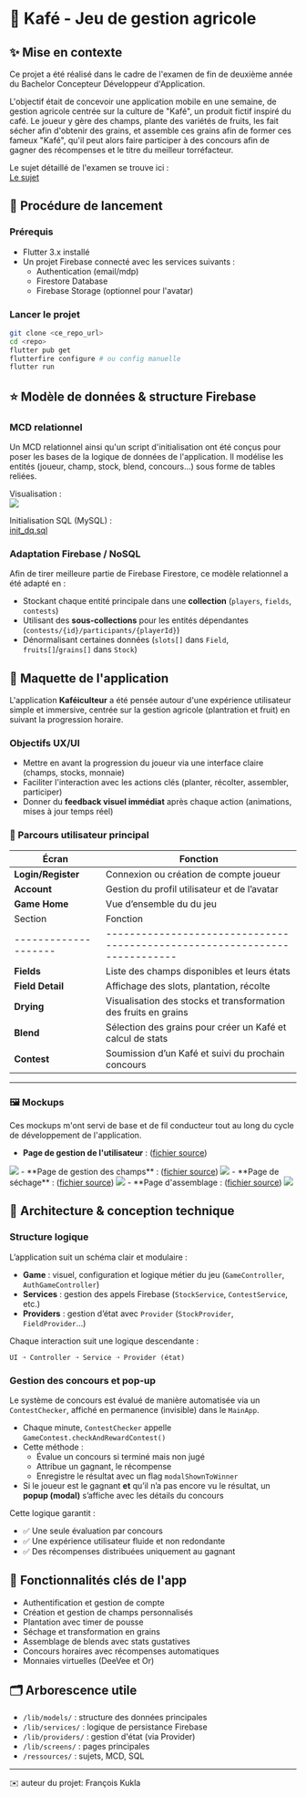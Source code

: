 
# 🌿 Kafé - Jeu de gestion agricole

## ✨ Mise en contexte
Ce projet a été réalisé dans le cadre de l'examen de fin de deuxième année du Bachelor Concepteur Développeur d'Application.

L'objectif était de concevoir une application mobile en une semaine, de gestion agricole centrée sur la culture de "Kafé", un produit fictif inspiré du café. Le joueur y gère des champs, plante des variétés de fruits, les fait sécher afin d'obtenir des grains, et assemble ces grains afin de former ces fameux "Kafé", qu'il peut alors faire participer à des concours afin de gagner des récompenses et le titre du meilleur torréfacteur.

Le sujet détaillé de l'examen se trouve ici :  
<a href="/ressources/sujet.pdf"> Le sujet </a>


## 🔄 Procédure de lancement

### Prérequis
- Flutter 3.x installé
- Un projet Firebase connecté avec les services suivants :
  - Authentication (email/mdp)
  - Firestore Database
  - Firebase Storage (optionnel pour l'avatar)

### Lancer le projet

```bash
git clone <ce_repo_url>
cd <repo>
flutter pub get
flutterfire configure # ou config manuelle
flutter run
```


## ⭐ Modèle de données & structure Firebase

### MCD relationnel
Un MCD relationnel ainsi qu'un script d'initialisation ont été conçus pour poser les bases de la logique de données de l'application. Il modélise les entités (joueur, champ, stock, blend, concours...) sous forme de tables reliées.

Visualisation :  
<img src="./ressources/MCD.png"/>

Initialisation SQL (MySQL) :  
<a href="/ressources/init_db.sql"> init_dq.sql </a>

### Adaptation Firebase / NoSQL
Afin de tirer meilleure partie de Firebase Firestore, ce modèle relationnel a été adapté en :
- Stockant chaque entité principale dans une **collection** (`players`, `fields`, `contests`)
- Utilisant des **sous-collections** pour les entités dépendantes (`contests/{id}/participants/{playerId}`)
- Dénormalisant certaines données (`slots[]` dans `Field`, `fruits[]`/`grains[]` dans `Stock`)

## 🎨 Maquette de l'application

L'application **Kaféiculteur** a été pensée autour d'une expérience utilisateur simple et immersive, centrée sur la gestion agricole (plantration et fruit) en suivant la progression horaire.

### Objectifs UX/UI
- Mettre en avant la progression du joueur via une interface claire (champs, stocks, monnaie)
- Faciliter l'interaction avec les actions clés (planter, récolter, assembler, participer)
- Donner du **feedback visuel immédiat** après chaque action (animations, mises à jour temps réel)


### 📱 Parcours utilisateur principal

| Écran              | Fonction                                                                 |
|--------------------|--------------------------------------------------------------------------|
| **Login/Register** | Connexion ou création de compte joueur                                  |
| **Account**        | Gestion du profil utilisateur et de l’avatar                            |
| **Game Home**      | Vue d’ensemble du du jeu |
| Section            | Fonction                                                                 |
|--------------------|--------------------------------------------------------------------------|
| **Fields**         | Liste des champs disponibles et leurs états                             |
| **Field Detail**   | Affichage des slots, plantation, récolte                                |
| **Drying**         | Visualisation des stocks et transformation des fruits en grains         |
| **Blend**          | Sélection des grains pour créer un Kafé  et calcul de stats             |
| **Contest**        | Soumission d’un Kafé et suivi du prochain concours                      |

---

### 🖼 Mockups

Ces mockups m'ont servi de base et de fil conducteur tout au long du cycle de développement de l'application. 

- **Page de gestion de l'utilisateur** : (<a href="./ressources/maquettes/maquette-compte.png">fichier source</a>)
<img src="./ressources/maquettes/maquette-compte.png"/>
- **Page de gestion des champs** : (<a href="./ressources/maquettes/maquette-champs.png">fichier source</a>)
<img src="./ressources/maquettes/maquette-champs.png"/>
- **Page de séchage** : (<a href="./ressources/maquettes/maquette-sechage.png">fichier source</a>)
<img src="./ressources/maquettes/maquette-sechage.png"/>
- **Page d'assemblage : (<a href="./ressources/maquettes/maquette-assemblage.png">fichier source</a>)
<img src="./ressources/maquettes/maquette-assemblage.png"/>

## 🧠 Architecture & conception technique

### Structure logique
L’application suit un schéma clair et modulaire :
- **Game** : visuel, configuration et logique métier du jeu (`GameController`, `AuthGameController`)
- **Services** : gestion des appels Firebase (`StockService`, `ContestService`, etc.)
- **Providers** : gestion d’état avec `Provider` (`StockProvider`, `FieldProvider`...)

Chaque interaction suit une logique descendante :
```
UI ➝ Controller ➝ Service ➝ Provider (état)
```

### Gestion des concours et pop-up
Le système de concours est évalué de manière automatisée via un `ContestChecker`, affiché en permanence (invisible) dans le `MainApp`.

- Chaque minute, `ContestChecker` appelle `GameContest.checkAndRewardContest()`
- Cette méthode :
  - Évalue un concours si terminé mais non jugé
  - Attribue un gagnant, le récompense
  - Enregistre le résultat avec un flag `modalShownToWinner`
- Si le joueur est le gagnant **et** qu’il n’a pas encore vu le résultat, un **popup (modal)** s’affiche avec les détails du concours

Cette logique garantit :
- ✅ Une seule évaluation par concours
- ✅ Une expérience utilisateur fluide et non redondante
- ✅ Des récompenses distribuées uniquement au gagnant


## 📌 Fonctionnalités clés de l'app
- Authentification et gestion de compte
- Création et gestion de champs personnalisés
- Plantation avec timer de pousse
- Séchage et transformation en grains
- Assemblage de blends avec stats gustatives
- Concours horaires avec récompenses automatiques
- Monnaies virtuelles (DeeVee et Or)


## 🗂 Arborescence utile
- `/lib/models/` : structure des données principales
- `/lib/services/` : logique de persistance Firebase
- `/lib/providers/` : gestion d'état (via Provider)
- `/lib/screens/` : pages principales
- `/ressources/` : sujets, MCD, SQL

---

✉️ auteur du projet: François Kukla
